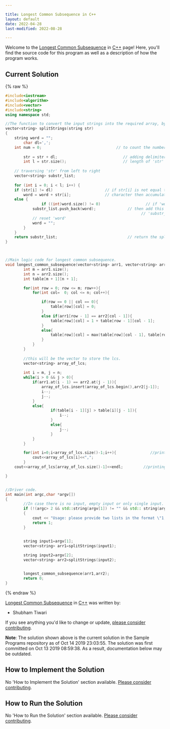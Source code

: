 ```yaml
---

title: Longest Common Subsequence in C++
layout: default
date: 2022-04-28
last-modified: 2022-08-28

---
```


Welcome to the [Longest Common Subsequence](https://sampleprograms.io/projects/longest-common-subsequence) in [C++](https://sampleprograms.io/languages/c-plus-plus) page! Here, you'll find the source code for this program as well as a description of how the program works.

## Current Solution

{% raw %}

```c++
#include<iostream>
#include<algorithm>
#include<vector>
#include<string>
using namespace std;

//The function to convert the input strings into the required array, by using delimiter.
vector<string> splitStrings(string str) 
{   
	string word = ""; 
    	char dl=',';
	int num = 0;                                 // to count the number of split strings 
	 
    	str = str + dl;                             // adding delimiter character at the end of str
    	int l = str.size();                         // length of 'str' 
	 
	// traversing 'str' from left to right 
	vector<string> substr_list; 
	
	for (int i = 0; i < l; i++) { 
	if (str[i] != dl)                       // if str[i] is not equal to the delimiter
		word = word + str[i];               // character then accumulate it to 'word'                          
	else { 
            	if ((int)word.size() != 0)                    // if 'word' is not an empty string, 
			substr_list.push_back(word);              // then add this to the array 
			                                                // 'substr_list[]' 
			// reset 'word' 
			word = "";
		} 
	}  
	return substr_list;                               // return the splitted strings 
}



//Main logic code for longest common subsequence.
void longest_common_subsequence(vector<string> arr1, vector<string> arr2){
    	int m = arr1.size();
    	int n = arr2.size();
    	int table[m + 1][n + 1];

    	for(int row = 0; row <= m; row++){
        	for(int col=  0; col <= n; col++){

            	if(row == 0 || col == 0){
                	table[row][col] = 0;
            	}
            	else if(arr1[row - 1] == arr2[col - 1]){
                	table[row][col] = 1 + table[row - 1][col - 1];
            	}
            	else{
                	table[row][col] = max(table[row][col - 1], table[row - 1][col]);
            	}
        	}
    	}
    
    	//this will be the vector to store the lcs.
    	vector<string> array_of_lcs;
    
    	int i = m, j = n;
    	while(i > 0 && j > 0){
        	if(arr1.at(i - 1) == arr2.at(j - 1)){
            	array_of_lcs.insert(array_of_lcs.begin(),arr2[j-1]);
            	i--;
            	j--;
        	}
        	else{
            		if(table[i - 1][j] > table[i][j - 1]){
                		i--;
            		}
            		else{
                		j--;
            		}
        	}
    	} 

    	for(int i=0;i<array_of_lcs.size()-1;i++){               //printing the lcs.
        	cout<<array_of_lcs[i]<<",";
    	}
	cout<<array_of_lcs[array_of_lcs.size()-1]<<endl;         //printing the last element of lcs.

}


//Driver code.
int main(int argc,char *argv[]) 
{   
    	//In case there is no input, empty input or only single input.
    	if (!(argc> 2 && std::string(argv[1]) != "" && std:: string(argv[2])!=""))                  
    	{
        	cout << "Usage: please provide two lists in the format \"1, 2, 3, 4, 5\"" << endl;
        	return 1;
    	}


    	string input1=argv[1];
    	vector<string> arr1=splitStrings(input1);      
    
    	string input2=argv[2];
    	vector<string> arr2=splitStrings(input2);


    	longest_common_subsequence(arr1,arr2);
		return 0; 
}
```

{% endraw %}

[Longest Common Subsequence](https://sampleprograms.io/projects/longest-common-subsequence) in [C++](https://sampleprograms.io/languages/c-plus-plus) was written by:

- Shubham Tiwari

If you see anything you'd like to change or update, [please consider contributing](https://github.com/TheRenegadeCoder/sample-programs).

**Note**: The solution shown above is the current solution in the Sample Programs repository as of Oct 14 2019 23:03:55. The solution was first committed on Oct 13 2019 08:59:38. As a result, documentation below may be outdated.

## How to Implement the Solution

No 'How to Implement the Solution' section available. [Please consider contributing](https://github.com/TheRenegadeCoder/sample-programs-website).

## How to Run the Solution

No 'How to Run the Solution' section available. [Please consider contributing](https://github.com/TheRenegadeCoder/sample-programs-website).